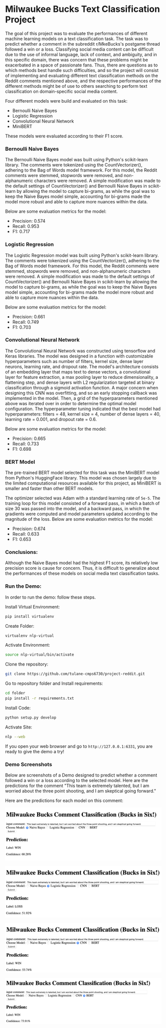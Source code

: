 # Milwaukee Bucks Text Classification Project

The goal of this project was to evaluate the performances of different machine learning models on a text classification task. The task was to predict whether a comment in the subreddit r/MkeBucks's postgame thread followed a win or a loss. Classifying social media content can be difficult due to the use of informal language, lack of context, and ambiguity, and in this specific domain, there was concern that these problems might be exacerbated in a space of passionate fans. Thus, there are questions as to which methods best handle such difficulties, and so the project will consist of implementing and evaluating different text classification methods on the Reddit comments mentioned above, and the respective performances of the different methods might be of use to others searching to perform text classification on domain-specific social media content. 

Four different models were build and evaluated on this task:

- Bernoulli Naive Bayes
- Logistic Regression
- Convolutional Neural Network
- MiniBERT

These models were evaluated according to their F1 score.

### Bernoulli Naive Bayes

The Bernoulli Naive Bayes model was built using Python's scikit-learn library. The comments were tokenized using the CountVectorizer(), adhering to the Bag of Words model framework. For this model, the Reddit comments were stemmed, stopwords were removed, and non-alphanumeric characters were removed. A simple modification was made to the default settings of CountVectorizer() and Bernoulli Naive Bayes in scikit-learn by allowing the model to capture bi-grams, as while the goal was to keep the Naive Bayes model simple, accounting for bi-grams made the model more robust and able to capture more nuances within the data.

Below are some evaluation metrics for the model:

- Precision: 0.574
- Recall: 0.953
- F1: 0.717

### Logistic Regression

The Logistic Regression model was built using Python's scikit-learn library. The comments were tokenized using the CountVectorizer(), adhering to the Bag of Words model framework. For this model, the Reddit comments were stemmed, stopwords were removed, and non-alphanumeric characters were removed. A simple modification was made to the default settings of CountVectorizer() and Bernoulli Naive Bayes in scikit-learn by allowing the model to capture bi-grams, as while the goal was to keep the Naive Bayes model simple, accounting for bi-grams made the model more robust and able to capture more nuances within the data.

Below are some evaluation metrics for the model:

- Precision: 0.661
- Recall: 0.749
- F1: 0.703

### Convolutional Neural Network

The Convolutional Neural Network was constructed using tensorflow and Keras libraries. The model was designed in a function with customizable hyperparameters such as number of filters, kernel size, dense layer neurons, learning rate, and dropout rate. The model's architecture consists of an embedding layer that maps text to dense vectors, a convolutional layer for feature extraction, a max pooling layer to reduce dimensionality, a flattening step, and dense layers with L2 regularization targeted at binary classification through a sigmoid activation function. A major concern when designing this CNN was overfitting, and so an early stopping callback was implemented in the model. Then, a grid of the hyperparameters mentioned above was iterated over in order to determine the optimal model configuration. The hyperparameter tuning indicated that the best model had hyperparameters: filters = 48, kernel size = 4, number of dense layers = 40, learning rate = 0.001, and dropout rate = 0.6.

Below are some evaluation metrics for the model:

- Precision: 0.665
- Recall: 0.733
- F1: 0.698

### BERT Model

The pre-trained BERT model selected for this task was the MiniBERT model from Python's HuggingFace library. This model was chosen largely due to the limited computational resources available for this project, as MiniBERT is smaller and faster than other BERT models. 

The optimizer selected was Adam with a standard learning rate of `5e-5`. The training loop for this model consisted of a forward pass, in which a batch of size 30 was passed into the model, and a backward pass, in which the gradients were computed and model parameters updated according to the magnitude of the loss. 
Below are some evaluation metrics for the model:

- Precision: 0.674
- Recall: 0.633
- F1: 0.653
  
### Conclusions:

Although the Naive Bayes model had the highest F1 score, its relatively low precision score is cause for concern. Thus, it is difficult to generalize about the performances of these models on social media text classification tasks.

### Run the Demo:

In order to run the demo: follow these steps.

Install Virtual Environment:
```bash
pip install virtualenv
```
Create Folder:
```bash
virtualenv nlp-virtual
```
Activate Environment:
```bash
source nlp-virtual/bin/activate
```
Clone the repository:
```bash
git clone https://github.com/tulane-cmps6730/project-reddit.git
```
Go to repository folder and Install requirements:
```bash
cd folder
pip install -r requirements.txt
```

Install Code:
```bash
python setup.py develop
```
Activate Site:
```bash
nlp --web
```
If you open your web browser and go to ```http://127.0.0.1:6331```, you are ready to give the demo a try!

### Demo Screenshots

Below are screenshots of a Demo designed to predict whether a comment followed a win or a loss according to the selected model. Here are the predictions for the comment "This team is extremely talented, but I am worried about the three point shooting, and I am skeptical going forward."

Here are the predictions for each model on this comment:

![Naive Bayes](NBDemo.png)

![Logistic Regression](LRDemo.png)

![CNN](CNNDemo.png)

![BERT](BERTDemo.png)

